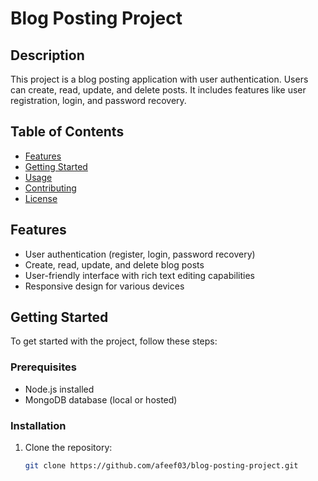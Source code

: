 # Blog Posting Project

## Description

This project is a blog posting application with user authentication. Users can create, read, update, and delete posts. It includes features like user registration, login, and password recovery.

## Table of Contents

- [Features](#features)
- [Getting Started](#getting-started)
- [Usage](#usage)
- [Contributing](#contributing)
- [License](#license)

## Features

- User authentication (register, login, password recovery)
- Create, read, update, and delete blog posts
- User-friendly interface with rich text editing capabilities
- Responsive design for various devices

## Getting Started

To get started with the project, follow these steps:

### Prerequisites

- Node.js installed
- MongoDB database (local or hosted)

### Installation

1. Clone the repository:

   ```bash
   git clone https://github.com/afeef03/blog-posting-project.git
